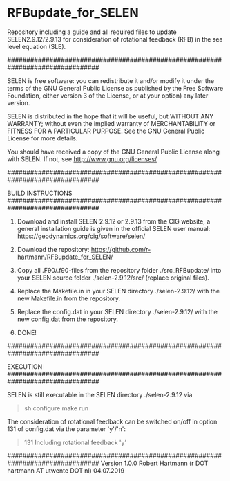 # RFBupdate_for_SELEN
Repository including a guide and all required files to update SELEN2.9.12/2.9.13
for consideration of rotational feedback (RFB) in the sea level equation (SLE).

################################################################################

SELEN is free software: you can redistribute it and/or modify it under the terms 
of the GNU General Public License as published by the Free Software Foundation, 
either version 3 of the License, or at your option) any later version. 

SELEN is distributed in the hope that it will be useful, but WITHOUT ANY 
WARRANTY; without even the implied warranty of MERCHANTABILITY or FITNESS FOR A 
PARTICULAR PURPOSE. See the GNU General Public License for more details. 

You should have received a copy of the GNU General Public License along with 
SELEN. If not, see <http://www.gnu.org/licenses/>

################################################################################

BUILD INSTRUCTIONS
################################################################################

1. Download and install SELEN 2.9.12 or 2.9.13 from the CIG website, a general 
   installation guide is given in the official SELEN user manual:
   https://geodynamics.org/cig/software/selen/
   
2. Download the repository: 
   https://github.com/r-hartmann/RFBupdate_for_SELEN/
   
3. Copy all .F90/.f90-files from the repository folder ./src_RFBupdate/ into 
   your SELEN source folder ./selen-2.9.12/src/ (replace original files).

4. Replace the Makefile.in in your SELEN directory ./selen-2.9.12/ with the new
   Makefile.in from the repository.
   
5. Replace the config.dat in your SELEN directory ./selen-2.9.12/ with the new 
   config.dat from the repository.

6. DONE!

################################################################################

EXECUTION 
################################################################################

SELEN is still executable in the SELEN directory ./selen-2.9.12 via 
> sh configure
> make run

The consideration of rotational feedback can be switched on/off in option 131 of
config.dat via the parameter 'y'/'n':
>131    Including rotational feedback   'y'

################################################################################
Version 1.0.0
Robert Hartmann (r DOT hartmann AT utwente DOT nl)
04.07.2019
